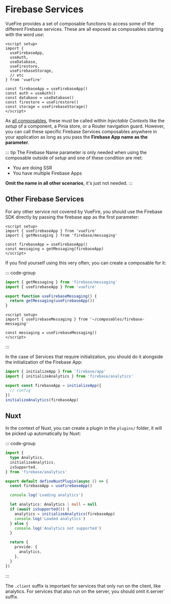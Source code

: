 # Firebase Services

VueFire provides a set of composable functions to access some of the different Firebase services. These are all exposed as composables starting with the word _use_:

```vue
<script setup>
import {
  useFirebaseApp,
  useAuth,
  useDatabase,
  useFirestore,
  useFirebaseStorage,
  // etc
} from 'vuefire'

const firebaseApp = useFirebaseApp()
const auth = useAuth()
const database = useDatabase()
const firestore = useFirestore()
const storage = useFirebaseStorage()
</script>
```

As [all composables](https://vuejs.org/guide/reusability/composables.html), these must be called within _Injectable Contexts_ like the _setup_ of a component, a Pinia store, or a Router navigation guard. However, you can call these specific Firebase Services composables anywhere in your application as long as you pass the **Firebase App name as the parameter**.

::: tip
The Firebase Name parameter is only needed when using the composable outside of _setup_ and one of these condition are met:

- You are doing SSR
- You have multiple Firebase Apps

**Omit the name in all other scenarios**, it's just not needed.
:::

## Other Firebase Services

For any other service not covered by VueFire, you should use the Firebase SDK directly by passing the firebase app as the first parameter:

```vue
<script setup>
import { useFirebaseApp } from 'vuefire'
import { getMessaging } from 'firebase/messaging'

const firebaseApp = useFirebaseApp()
const messaging = getMessaging(firebaseApp)
</script>
```

If you find yourself using this very often, you can create a composable for it:

::: code-group

```ts [composables/firebase-messaging.ts]
import { getMessaging } from 'firebase/messaging'
import { useFirebaseApp } from 'vuefire'

export function useFirebaseMessaging() {
  return getMessaging(useFirebaseApp())
}
```

```vue [MyComponent.vue]
<script setup>
import { useFirebaseMessaging } from '~/composables/firebase-messaging'

const messaging = useFirebaseMessaging()
</script>
```

:::

In the case of Services that require initialization, you should do it alongside the initialization of the Firebase App:

```ts
import { initializeApp } from 'firebase/app'
import { initializeAnalytics } from 'firebase/analytics'

export const firebaseApp = initializeApp({
  // config
})
initializeAnalytics(firebaseApp)
```

## Nuxt

In the context of Nuxt, you can create a plugin in the `plugins/` folder, it will be picked up automatically by Nuxt:

::: code-group

```ts [plugins/analytics.client.ts]
import {
  type Analytics,
  initializeAnalytics,
  isSupported,
} from 'firebase/analytics'

export default defineNuxtPlugin(async () => {
  const firebaseApp = useFirebaseApp()

  console.log('Loading analytics')

  let analytics: Analytics | null = null
  if (await isSupported()) {
    analytics = initializeAnalytics(firebaseApp)
    console.log('Loaded analytics')
  } else {
    console.log('Analytics not supported')
  }

  return {
    provide: {
      analytics,
    },
  }
})
```

:::

The `.client` suffix is important for services that only run on the client, like analytics. For services that also run on the server, you should omit it.server` suffix.
